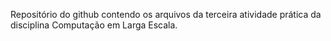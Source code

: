 Repositório do github contendo os arquivos da terceira atividade prática da disciplina Computação em Larga Escala.
